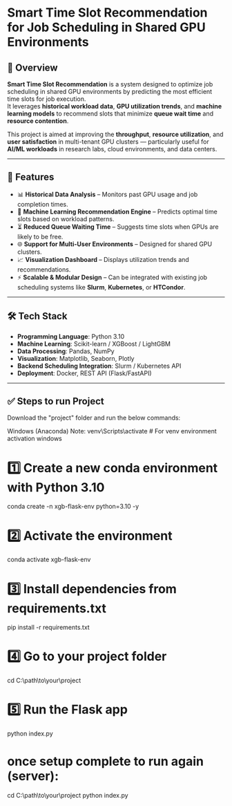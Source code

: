 # Smart Time Slot Recommendation for Job Scheduling in Shared GPU Environments

## 📌 Overview
**Smart Time Slot Recommendation** is a system designed to optimize job scheduling in shared GPU environments by predicting the most efficient time slots for job execution.  
It leverages **historical workload data**, **GPU utilization trends**, and **machine learning models** to recommend slots that minimize **queue wait time** and **resource contention**.

This project is aimed at improving the **throughput**, **resource utilization**, and **user satisfaction** in multi-tenant GPU clusters — particularly useful for **AI/ML workloads** in research labs, cloud environments, and data centers.

---

## 🚀 Features
- 📊 **Historical Data Analysis** – Monitors past GPU usage and job completion times.
- 🧠 **Machine Learning Recommendation Engine** – Predicts optimal time slots based on workload patterns.
- ⏳ **Reduced Queue Waiting Time** – Suggests time slots when GPUs are likely to be free.
- 🌐 **Support for Multi-User Environments** – Designed for shared GPU clusters.
- 📈 **Visualization Dashboard** – Displays utilization trends and recommendations.
- ⚡ **Scalable & Modular Design** – Can be integrated with existing job scheduling systems like **Slurm**, **Kubernetes**, or **HTCondor**.

---

## 🛠️ Tech Stack
- **Programming Language**: Python 3.10
- **Machine Learning**: Scikit-learn / XGBoost / LightGBM
- **Data Processing**: Pandas, NumPy
- **Visualization**: Matplotlib, Seaborn, Plotly
- **Backend Scheduling Integration**: Slurm / Kubernetes API
- **Deployment**: Docker, REST API (Flask/FastAPI)
---

## ✅ Steps to run Project

Download the "project" folder and run the below commands:

Windows (Anaconda)
Note:
venv\Scripts\activate # For venv environment activation windows  

# 1️⃣ Create a new conda environment with Python 3.10
conda create -n xgb-flask-env python=3.10 -y

# 2️⃣ Activate the environment
conda activate xgb-flask-env

# 3️⃣ Install dependencies from requirements.txt
pip install -r requirements.txt

# 4️⃣ Go to your project folder
cd C:\path\to\your\project

# 5️⃣ Run the Flask app
python index.py


# once setup complete to run again (server):

cd C:\path\to\your\project
python index.py
